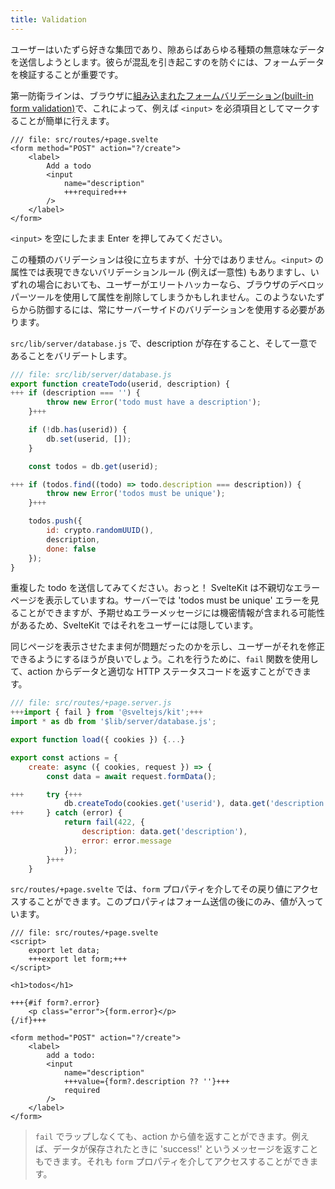 ```yaml
---
title: Validation
---
```


ユーザーはいたずら好きな集団であり、隙あらばあらゆる種類の無意味なデータを送信しようとします。彼らが混乱を引き起こすのを防ぐには、フォームデータを検証することが重要です。

第一防衛ラインは、ブラウザに[組み込まれたフォームバリデーション(built-in form validation)](https://developer.mozilla.org/ja/docs/Learn/Forms/Form_validation#%E7%B5%84%E3%81%BF%E8%BE%BC%E3%81%BF%E3%83%95%E3%82%A9%E3%83%BC%E3%83%A0%E6%A4%9C%E8%A8%BC%E3%81%AE%E5%88%A9%E7%94%A8)で、これによって、例えば `<input>` を必須項目としてマークすることが簡単に行えます。

```svelte
/// file: src/routes/+page.svelte
<form method="POST" action="?/create">
	<label>
		Add a todo
		<input
			name="description"
			+++required+++
		/>
	</label>
</form>
```

`<input>` を空にしたまま Enter を押してみてください。

この種類のバリデーションは役に立ちますが、十分ではありません。`<input>` の属性では表現できないバリデーションルール (例えば一意性) もありますし、いずれの場合においても、ユーザーがエリートハッカーなら、ブラウザのデベロッパーツールを使用して属性を削除してしまうかもしれません。このようないたずらから防御するには、常にサーバーサイドのバリデーションを使用する必要があります。

`src/lib/server/database.js` で、description が存在すること、そして一意であることをバリデートします。

```js
/// file: src/lib/server/database.js
export function createTodo(userid, description) {
+++	if (description === '') {
		throw new Error('todo must have a description');
	}+++

	if (!db.has(userid)) {
		db.set(userid, []);
	}

	const todos = db.get(userid);

+++	if (todos.find((todo) => todo.description === description)) {
		throw new Error('todos must be unique');
	}+++

	todos.push({
		id: crypto.randomUUID(),
		description,
		done: false
	});
}
```

重複した todo を送信してみてください。おっと！ SvelteKit は不親切なエラーページを表示していますね。サーバーでは 'todos must be unique' エラーを見ることができますが、予期せぬエラーメッセージには機密情報が含まれる可能性があるため、SvelteKit ではそれをユーザーには隠しています。

同じページを表示させたまま何が問題だったのかを示し、ユーザーがそれを修正できるようにするほうが良いでしょう。これを行うために、`fail` 関数を使用して、action からデータと適切な HTTP ステータスコードを返すことができます。

```js
/// file: src/routes/+page.server.js
+++import { fail } from '@sveltejs/kit';+++
import * as db from '$lib/server/database.js';

export function load({ cookies }) {...}

export const actions = {
	create: async ({ cookies, request }) => {
		const data = await request.formData();

+++		try {+++
			db.createTodo(cookies.get('userid'), data.get('description'));
+++		} catch (error) {
			return fail(422, {
				description: data.get('description'),
				error: error.message
			});
		}+++
	}
```

`src/routes/+page.svelte` では、`form` プロパティを介してその戻り値にアクセスすることができます。このプロパティはフォーム送信の後にのみ、値が入っています。

```svelte
/// file: src/routes/+page.svelte
<script>
	export let data;
	+++export let form;+++
</script>

<h1>todos</h1>

+++{#if form?.error}
	<p class="error">{form.error}</p>
{/if}+++

<form method="POST" action="?/create">
	<label>
		add a todo:
		<input
			name="description"
			+++value={form?.description ?? ''}+++
			required
		/>
	</label>
</form>
```

> `fail` でラップしなくても、action から値を返すことができます。例えば、データが保存されたときに 'success!' というメッセージを返すこともできます。それも `form` プロパティを介してアクセスすることができます。
